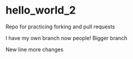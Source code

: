 # hello_world_2
Repo for practicing forking and pull requests

I have my own branch now people!
Bigger branch

New line
more changes